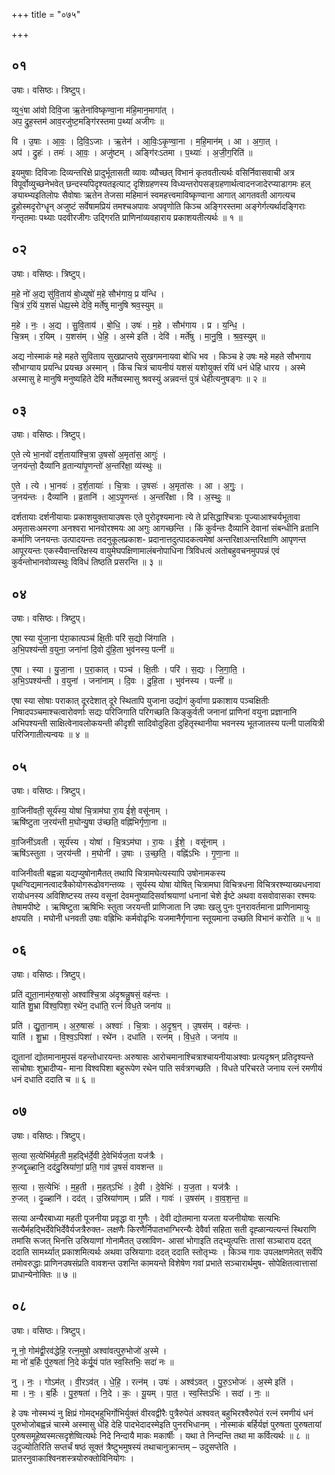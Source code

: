 +++
title = "०७५"

+++


## ०१
उषाः। वसिष्ठः। त्रिष्टुप्।

व्यु१॒॑षा आ॑वो दिवि॒जा ऋ॒तेना॑विष्कृण्वा॒ना म॑हि॒मान॒मागा॑त् ।  
अप॒ द्रुह॒स्तम॑ आव॒रजु॑ष्ट॒मङ्गि॑रस्तमा प॒थ्या॑ अजीगः ॥

वि । उ॒षाः । आ॒वः॒ । दि॒वि॒ऽजाः । ऋ॒तेन॑ । आ॒विः॒ऽकृ॒ण्वा॒ना । म॒हि॒मान॑म् । आ । अ॒गा॒त् ।  
अप॑ । द्रुहः॑ । तमः॑ । आ॒वः॒ । अजु॑ष्टम् । अङ्गि॑रःऽतमा । प॒थ्याः॑ । अ॒जी॒ग॒रिति॑ ॥

इयमुषाः दिविजाः दिव्यन्तरिक्षे प्रादुर्भूतासती व्यावः व्यौच्छत् विभानं कृतवतीत्यर्थः वसिर्निवासवाची अत्र विपूर्वोव्युच्छनेभवेत् छन्दस्यपिदृश्यतइत्याट् दृशिग्रहणस्य विध्यन्तरोपसङ्ग्रहणार्थत्वादनजादेरप्याडागमः हल् ङ्याब्भ्यइतिलोपः सैवोषाः ऋतेन तेजसा महिमानं स्वमहत्त्वमाविष्कृण्वाना आगात् आगतवती आगत्यच द्रुहोस्मदृरोग्धॄन् अजुष्टं सर्वेषामप्रियं तमश्चअपावः अपवृणोति किञ्च अङ्गिरस्तमा अङ्गेर्गत्यर्थादङ्गिराः गन्तृतमाः पथ्याः पदवीरजीगः उद्गिरति प्राणिनांव्यवहाराय प्रकाशयतीत्यर्थः ॥ १ ॥

## ०२
उषाः। वसिष्ठः। त्रिष्टुप्।

म॒हे नो॑ अ॒द्य सु॑वि॒ताय॑ बो॒ध्युषो॑ म॒हे सौभ॑गाय॒ प्र य॑न्धि ।  
चि॒त्रं र॒यिं य॒शसं॑ धेह्य॒स्मे देवि॒ मर्ते॑षु मानुषि श्रव॒स्युम् ॥

म॒हे । नः॒ । अ॒द्य । सु॒वि॒ताय॑ । बो॒धि॒ । उषः॑ । म॒हे । सौभ॑गाय । प्र । य॒न्धि॒ ।  
चि॒त्रम् । र॒यिम् । य॒शस॑म् । धे॒हि॒ । अ॒स्मे इति॑ । देवि॑ । मर्ते॑षु । मा॒नु॒षि॒ । श्र॒व॒स्युम् ॥

अद्य नोस्माकं महे महते सुविताय सुखप्राप्तये सुखगमनायवा बोधि भव । किञ्च हे उषः महे महते सौभगाय सौभाग्याय प्रयन्धि प्रयच्छ अस्मान् । किंच चित्रं चायनीयं यशसं यशोयुक्तं रयिं धनं धेहि धारय । अस्मे अस्मासु हे मानुषि मनुष्यहिते देवि मर्तेष्वस्मासु श्रवस्युं अन्नवन्तं पुत्रं धेहीत्यनुषङ्गः ॥ २ ॥

## ०३
उषाः। वसिष्ठः। त्रिष्टुप्।

ए॒ते त्ये भा॒नवो॑ दर्श॒ताया॑श्चि॒त्रा उ॒षसो॑ अ॒मृता॑स॒ आगुः॑ ।  
ज॒नय॑न्तो॒ दैव्या॑नि व्र॒तान्या॑पृ॒णन्तो॑ अ॒न्तरि॑क्षा॒ व्य॑स्थुः ॥

ए॒ते । त्ये । भा॒नवः॑ । द॒र्श॒तायाः॑ । चि॒त्राः । उ॒षसः॑ । अ॒मृता॑सः । आ । अ॒गुः॒ ।  
ज॒नय॑न्तः । दैव्या॑नि । व्र॒तानि॑ । आ॒ऽपृ॒णन्तः॑ । अ॒न्तरि॑क्षा । वि । अ॒स्थुः॒ ॥

दर्शतायाः दर्शनीयायाः प्रकाशयुक्तायाउषसः एते पुरोदृश्यमानाः त्ये ते प्रसिद्धाश्चित्राः पूज्याआश्चर्यभूतावा अमृतासःअमरणा अनश्वरा भानवोरश्मयः आ अगुः आगच्छन्ति । किं कुर्वन्तः दैव्यानि देवानां संबन्धीनि व्रतानि कर्माणि जनयन्तः उत्पादयन्तः तदनुकूलप्रकाश- प्रदानात्तदुत्पादकत्वमेषां अन्तरिक्षाअन्तरिक्षाणि आपृणन्त आपूरयन्तः एकस्यैवान्तरिक्षस्य वायुमेघपक्षिणामालंबनोपाधिना त्रिविधत्वं अतोबहुवचनमुपपन्नं एवं कुर्वन्तोभानवोव्यस्थुः विविधं तिष्ठति प्रसरन्ति ॥ ३ ॥

## ०४
उषाः। वसिष्ठः। त्रिष्टुप्।

ए॒षा स्या यु॑जा॒ना प॑रा॒कात्पञ्च॑ क्षि॒तीः परि॑ स॒द्यो जि॑गाति ।  
अ॒भि॒पश्य॑न्ती व॒युना॒ जना॑नां दि॒वो दु॑हि॒ता भुव॑नस्य॒ पत्नी॑ ॥

ए॒षा । स्या । यु॒जा॒ना । प॒रा॒कात् । पञ्च॑ । क्षि॒तीः । परि॑ । स॒द्यः । जि॒गा॒ति॒ ।  
अ॒भि॒ऽपश्य॑न्ती । व॒युना॑ । जना॑नाम् । दि॒वः । दु॒हि॒ता । भुव॑नस्य । पत्नी॑ ॥

एषा स्या सोषाः पराकात् दूरदेशात् दूरे स्थितापि युजाना उद्योगं कुर्वाणा प्रकाशाय पञ्चक्षितीः निषादपञ्चमाश्चत्वारोवर्णाः सद्यः परिजिगाति परिगच्छति किङ्कुर्वती जनानां प्राणिनां वयुना प्रज्ञानानि अभिपश्यन्ती साक्षित्वेनावलोकयन्ती कीदृशी सादिवोदुहिता दुहितृस्थानीया भवनस्य भूतजातस्य पत्नी पालयित्री परिजिगातीत्यन्वयः ॥ ४ ॥

## ०५
उषाः। वसिष्ठः। त्रिष्टुप्।

वा॒जिनी॑वती॒ सूर्य॑स्य॒ योषा॑ चि॒त्राम॑घा रा॒य ई॑शे॒ वसू॑नाम् ।  
ऋषि॑ष्टुता ज॒रय॑न्ती म॒घोन्यु॒षा उ॑च्छति॒ वह्नि॑भिर्गृणा॒ना ॥

वा॒जिनी॑ऽवती । सूर्य॑स्य । योषा॑ । चि॒त्रऽम॑घा । रा॒यः । ई॒शे॒ । वसू॑नाम् ।  
ऋषि॑ऽस्तुता । ज॒रय॑न्ती । म॒घोनी॑ । उ॒षाः । उ॒च्छ॒ति॒ । वह्नि॑ऽभिः । गृ॒णा॒ना ॥

वाजिनीवती बह्वन्ना यद्यप्युषोनामैतत् तथापि चित्रामघेत्यस्यापि उषोनामकस्य पृथग्विद्यमानत्वादत्रैकोयोगरूढोवगन्तव्यः । सूर्यस्य योषा योषित् चित्रामघा विचित्रधना विचित्ररश्म्याख्यधनावा रायोधनस्य अविशिष्टस्य तस्य वसूनां देवमनुष्यादिसर्वाश्रयाणां धनानां चेशे ईष्टे अथवा वसवोवासका रश्मयः तेषामपीष्टे । ऋषिष्टुता ऋषिभिः स्तुता जरयन्ती प्राणिजाता नि उषाः खलु पुनः पुनरावर्तमाना प्राणिनामायुः क्षपयति । मघोनी धनवती उषाः वह्रिभिः कर्मवोढृभिः यजमानैर्गृणाना स्तूयमाना उच्छति विभानं करोति ॥ ५ ॥

## ०६
उषाः। वसिष्ठः। त्रिष्टुप्।

प्रति॑ द्युता॒नाम॑रु॒षासो॒ अश्वा॑श्चि॒त्रा अ॑दृश्रन्नु॒षसं॒ वह॑न्तः ।  
याति॑ शु॒भ्रा वि॑श्व॒पिशा॒ रथे॑न॒ दधा॑ति॒ रत्नं॑ विध॒ते जना॑य ॥

प्रति॑ । द्यु॒ता॒नाम् । अ॒रु॒षासः॑ । अश्वाः॑ । चि॒त्राः । अ॒दृ॒श्र॒न् । उ॒षस॑म् । वह॑न्तः ।  
याति॑ । शु॒भ्रा । वि॒श्व॒ऽपिशा॑ । रथे॑न । दधा॑ति । रत्न॑म् । वि॒ध॒ते । जना॑य ॥

द्युतानां द्योतमानामुपसं वहन्तोधारयन्तः अरुषासः आरोचमानाश्चित्राश्चायनीयाअश्वाः प्रत्यदृश्रन् प्रतिदृश्यन्ते साचोषाः शुभ्रादीप्य- माना विश्वपिशा बहुरूपेण रथेन पाति सर्वत्रगच्छति । विधते परिचरते जनाय रत्नं रमणीयं धनं दधाति ददाति च ॥ ६ ॥

## ०७
उषाः। वसिष्ठः। त्रिष्टुप्।

स॒त्या स॒त्येभि॑र्मह॒ती म॒हद्भि॑र्दे॒वी दे॒वेभि॑र्यज॒ता यज॑त्रैः ।  
रु॒जद्दृ॒ळ्हानि॒ दद॑दु॒स्रिया॑णां॒ प्रति॒ गाव॑ उ॒षसं॑ वावशन्त ॥

स॒त्या । स॒त्येभिः॑ । म॒ह॒ती । म॒हत्ऽभिः॑ । दे॒वी । दे॒वेभिः॑ । य॒ज॒ता । यज॑त्रैः ।  
रु॒जत् । दृ॒ळ्हानि॑ । दद॑त् । उ॒स्रिया॑णाम् । प्रति॑ । गावः॑ । उ॒षस॑म् । वा॒व॒श॒न्त॒ ॥

सत्या अन्यैरबाध्या महती पूजनीया प्रवृद्धा वा गुणैः । देवी द्योतमाना यजता यजनीयोषाः सत्यभिः सत्यैर्महद्भिर्देवेभिर्देवैर्यजत्रैरुक्त- लक्षणैः किरणैर्निपातभाग्भिरन्यैः देवैर्वा सहिता सती दृह्ळान्यत्यन्तं स्थिराणि तमांसि रूजत् भिनत्ति उस्रियाणां गोनामैतत् उस्राविण- आसां भोगाइति तद्भ्युत्पत्तिः तासां सञ्चाराय ददत् ददाति सामर्थ्यात् प्रकाशमित्यर्थः अथवा उस्रियागाः ददत् ददाति स्तोतृभ्यः । किञ्च गावः उपलक्षणमेतत् सर्वेपि तमोवरुद्धाः प्राणिनउषसंप्रति वावशन्त उशन्ति कामयन्ते विशेषेण गवां प्रभाते सञ्चारार्थमुष- सोपेक्षितत्वात्तासां प्राधान्येनोक्तिः ॥ ७ ॥

## ०८
उषाः। वसिष्ठः। त्रिष्टुप्।

नू नो॒ गोम॑द्वी॒रव॑द्धेहि॒ रत्न॒मुषो॒ अश्वा॑वत्पुरु॒भोजो॑ अ॒स्मे ।  
मा नो॑ ब॒र्हिः पु॑रु॒षता॑ नि॒दे क॑र्यू॒यं पा॑त स्व॒स्तिभिः॒ सदा॑ नः ॥

नु । नः॒ । गोऽम॑त् । वी॒रऽव॑त् । धे॒हि॒ । रत्न॑म् । उषः॑ । अश्व॑ऽवत् । पु॒रु॒ऽभोजः॑ । अ॒स्मे इति॑ ।  
मा । नः॒ । ब॒र्हिः । पु॒रु॒षता॑ । नि॒दे । कः॒ । यू॒यम् । पा॒त॒ । स्व॒स्तिऽभिः॑ । सदा॑ । नः॒ ॥

हे उषः नोस्मभ्यं नु क्षिप्रं गोमद्भहुभिर्गोभिर्युक्तं वीरवद्वीरैः पुत्रैरुपेतं अश्ववत् बहुभिरश्वैरुपेतं रत्नं रमणीयं धनं पुरुभोजोबह्वन्नं चास्मे अस्मासु धेहि देहि पादभेदादस्मेइति पुनरभिधानम् । नोस्माकं बर्हिर्यज्ञं पुरुषता पुरुषतायां पुरुषसमूहेष्वस्मत्सदृशेष्वित्यर्थः निदे निन्दायै माकः मकार्षीः । यथा ते निन्दन्ति तथा मा कर्वित्यर्थः ॥ ८ ॥उदुज्योतिरिति सप्तर्चं षष्ठं सूक्तं त्रैष्टुभमुषस्यं तथाचानुक्रान्तम् – उदुसप्तेति । प्रातरनुवाकाश्विनशस्त्रयोरुक्तोविनियोगः ।